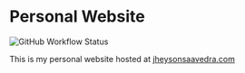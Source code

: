 # Personal Website

![GitHub Workflow Status](https://img.shields.io/github/workflow/status/jheysaav/personal-website-frontend/Ci?label=Ci&logo=github&style=flat-square)

This is my personal website hosted at [jheysonsaavedra.com](https://jheysonsaavedra.com)
